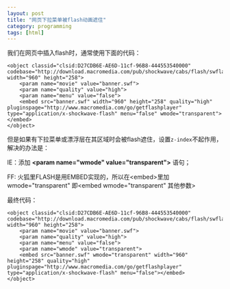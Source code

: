 ```yaml
---
layout: post
title: "网页下拉菜单被flash动画遮住"
category: programming
tags: [html]
---
```


我们在网页中插入flash时，通常使用下面的代码：

	<object classid="clsid:D27CDB6E-AE6D-11cf-96B8-444553540000" codebase="http://download.macromedia.com/pub/shockwave/cabs/flash/swflash.cab#version=6,0,29,0" width="960" height="258">
		<param name="movie" value="banner.swf">
		<param name="quality" value="high">
		<param name="menu" value="false">
		<embed src="banner.swf" width="960" height="258" quality="high" pluginspage="http://www.macromedia.com/go/getflashplayer" type="application/x-shockwave-flash" menu="false" wmode="transparent"></embed>
	</object>
	
<!--break-->

但是如果有下拉菜单或漂浮层在其区域时会被flash遮住，设置`z-index`不起作用，解决的办法是：

IE：添加 **\<param name="wmode" value="transparent"\>** 语句；

FF: 火狐里FLASH是用EMBED实现的，所以在\<embed\>里加wmode="transparent" 即\<embed wmode="transparent" 其他参数\>

最终代码：

	<object classid="clsid:D27CDB6E-AE6D-11cf-96B8-444553540000" codebase="http://download.macromedia.com/pub/shockwave/cabs/flash/swflash.cab#version=6,0,29,0" width="960" height="258">
		<param name="movie" value="banner.swf">
		<param name="quality" value="high">
		<param name="menu" value="false">
		<param name="wmode" value="transparent">
		<embed src="banner.swf" wmode="transparent" width="960" height="258" quality="high" pluginspage="http://www.macromedia.com/go/getflashplayer" type="application/x-shockwave-flash" menu="false"></embed>
	</object>